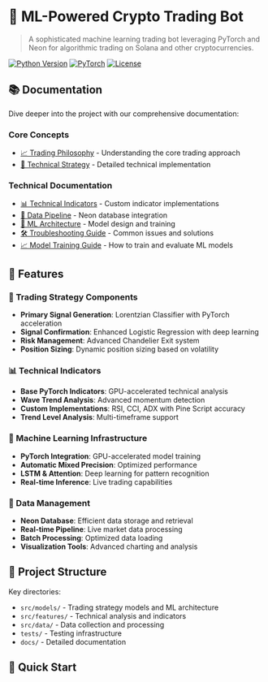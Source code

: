 # 🤖 ML-Powered Crypto Trading Bot

> A sophisticated machine learning trading bot leveraging PyTorch and Neon for algorithmic trading on Solana and other cryptocurrencies.

[![Python Version](https://img.shields.io/badge/python-3.8+-blue.svg)](https://www.python.org/downloads/)
[![PyTorch](https://img.shields.io/badge/PyTorch-2.0+-red.svg)](https://pytorch.org/)
[![License](https://img.shields.io/badge/license-MIT-green.svg)](LICENSE)

## 📚 Documentation

Dive deeper into the project with our comprehensive documentation:

### Core Concepts
- [📈 Trading Philosophy](docs/TRADING_PHILOSOPHY.md) - Understanding the core trading approach
- [🔬 Technical Strategy](docs/TECHNICAL_STRATEGY.md) - Detailed technical implementation

### Technical Documentation
- [📊 Technical Indicators](docs/INDICATORS.md) - Custom indicator implementations
- [🔄 Data Pipeline](docs/NEON_PIPELINE.md) - Neon database integration
- [🧠 ML Architecture](docs/ML_MODEL.md) - Model design and training
- [🛠️ Troubleshooting Guide](docs/TROUBLESHOOTING.md) - Common issues and solutions
- [📈 Model Training Guide](docs/MODEL_TRAINING.md) - How to train and evaluate ML models

## 🌟 Features

### 🎯 Trading Strategy Components
- **Primary Signal Generation**: Lorentzian Classifier with PyTorch acceleration
- **Signal Confirmation**: Enhanced Logistic Regression with deep learning
- **Risk Management**: Advanced Chandelier Exit system
- **Position Sizing**: Dynamic position sizing based on volatility

### 📊 Technical Indicators
- **Base PyTorch Indicators**: GPU-accelerated technical analysis
- **Wave Trend Analysis**: Advanced momentum detection
- **Custom Implementations**: RSI, CCI, ADX with Pine Script accuracy
- **Trend Level Analysis**: Multi-timeframe support

### 🧠 Machine Learning Infrastructure
- **PyTorch Integration**: GPU-accelerated model training
- **Automatic Mixed Precision**: Optimized performance
- **LSTM & Attention**: Deep learning for pattern recognition
- **Real-time Inference**: Live trading capabilities

### 💾 Data Management
- **Neon Database**: Efficient data storage and retrieval
- **Real-time Pipeline**: Live market data processing
- **Batch Processing**: Optimized data loading
- **Visualization Tools**: Advanced charting and analysis

## 📝 Project Structure

Key directories:
- `src/models/` - Trading strategy models and ML architecture
- `src/features/` - Technical analysis and indicators
- `src/data/` - Data collection and processing
- `tests/` - Testing infrastructure
- `docs/` - Detailed documentation

## 🚀 Quick Start